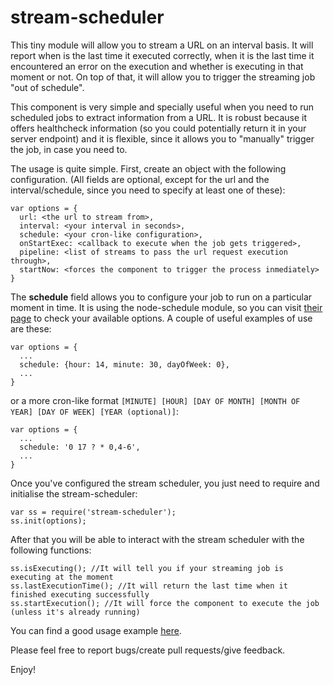 # stream-scheduler

This tiny module will allow you to stream a URL on an interval basis. It will report when is the last time it executed correctly, when it is the last time it encountered an error on the execution and whether is executing in that moment or not. On top of that, it will allow you to trigger the streaming job "out of schedule".

This component is very simple and specially useful when you need to run scheduled jobs to extract information from a URL. It is robust because it offers healthcheck information (so you could potentially return it in your server endpoint) and it is flexible, since it allows you to "manually" trigger the job, in case you need to.

The usage is quite simple. First, create an object with the following configuration. (All fields are optional, except for the url and the interval/schedule, since you need to specify at least one of these):

```
var options = {
  url: <the url to stream from>,
  interval: <your interval in seconds>,
  schedule: <your cron-like configuration>,
  onStartExec: <callback to execute when the job gets triggered>,
  pipeline: <list of streams to pass the url request execution through>,
  startNow: <forces the component to trigger the process inmediately>
}
```

The **schedule** field allows you to configure your job to run on a particular moment in time. It is using the node-schedule module, so you can visit [their page](https://github.com/mattpat/node-schedule) to check your available options. A couple of useful examples of use are these:

```
var options = {
  ...
  schedule: {hour: 14, minute: 30, dayOfWeek: 0},
  ...
}
```

or a more cron-like format ```[MINUTE] [HOUR] [DAY OF MONTH] [MONTH OF YEAR] [DAY OF WEEK] [YEAR (optional)]```:

```
var options = {
  ...
  schedule: '0 17 ? * 0,4-6',
  ...
}
```

Once you've configured the stream scheduler, you just need to require and initialise the stream-scheduler:

```
var ss = require('stream-scheduler');
ss.init(options);
```

After that you will be able to interact with the stream scheduler with the following functions:

```
ss.isExecuting(); //It will tell you if your streaming job is executing at the moment
ss.lastExecutionTime(); //It will return the last time when it finished executing successfully
ss.startExecution(); //It will force the component to execute the job (unless it's already running)
```

You can find a good usage example [here].

Please feel free to report bugs/create pull requests/give feedback.

Enjoy!

[here]:https://github.com/feliun/stream-scheduler/blob/master/samples/sample.js
